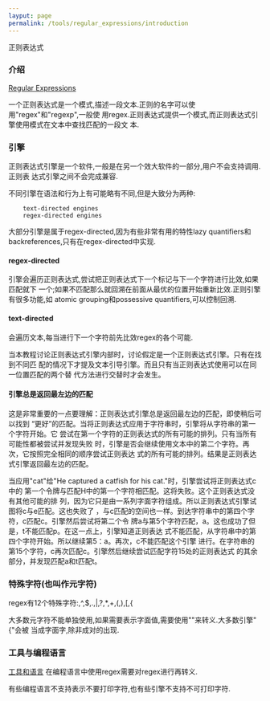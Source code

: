```yaml
---
layput: page
permalink: /tools/regular_expressions/introduction
---
```


正则表达式

### 介绍
[Regular Expressions](http://www.regular-expressions.info/tutorial.html)

一个正则表达式是一个模式,描述一段文本.正则的名字可以使用"regex"和"regexp",一般使
用regex.正则表达式提供一个模式,而正则表达式引擎使用模式在文本中查找匹配的一段文
本.

### 引擎 
正则表达式引擎是一个软件,一般是在另一个效大软件的一部分,用户不会支持调用.正则表
达式引擎之间不会完成兼容.

不同引擎在语法和行为上有可能略有不同,但是大致分为两种:
	
		text-directed engines
		regex-directed engines

大部分引擎是属于regex-directed,因为有些非常有用的特性lazy quantifiers和
backreferences,只有在regex-directed中实现.

#### regex-directed
引擎会遍历正则表达式,尝试把正则表达式下一个标记与下一个字符进行比效,如果匹配就下
一个;如果不匹配那么就回溯在前面从最优的位置开始重新比效.正则引擎有很多功能,如
atomic grouping和possessive quantifiers,可以控制回溯.

#### text-directed
会遍历文本,每当进行下一个字符前先比效regex的各个可能.

当本教程讨论正则表达式引擎内部时，讨论假定是一个正则表达式引擎。只有在找到不同匹
配的情况下才提及文本引导引擎。而且只有当正则表达式使用可以在同一位置匹配的两个替
代方法进行交替时才会发生。

#### 引擎总是返回最左边的匹配
这是非常重要的一点要理解：正则表达式引擎总是返回最左边的匹配，即使稍后可以找到
“更好”的匹配。当将正则表达式应用于字符串时，引擎将从字符串的第一个字符开始。它
尝试在第一个字符的正则表达式的所有可能的排列。只有当所有可能性都被尝试并发现失败
时，引擎是否会继续使用文本中的第二个字符。再次，它按照完全相同的顺序尝试正则表达
式的所有可能的排列。结果是正则表达式引擎返回最左边的匹配。

当应用"cat"给"He captured a catfish for his cat."时，引擎尝试将正则表达式c中的
第一个令牌与匹配H中的第一个字符相匹配。这将失败。这个正则表达式没有其他可能的排
列，因为它只是由一系列字面字符组成。所以正则表达式引擎试图将c与e匹配。这也失败了
，与c匹配的空间也一样。到达字符串中的第四个字符，c匹配c。引擎然后尝试将第二个令
牌a与第5个字符匹配，a。这也成功了但是，t不能匹配p。在这一点上，引擎知道正则表达
式不能匹配，从字符串中的第四个字符开始。所以继续第5：a。再次，c不能匹配这个引擎
进行。在字符串的第15个字符，c再次匹配c。引擎然后继续尝试匹配字符15处的正则表达式
的其余部分，并发现匹配a和t匹配t。

### 特殊字符(也叫作元字符) 
regex有12个特殊字符:\,^,$,.,|,?,*,+,(,),[,{

大多数元字符不能单独使用,如果需要表示字面值,需要使用"\"来转义.大多数引擎"{"会被
当成字面字,除非成对的出现.

### 工具与编程语言
[工具和语言](http://www.regular-expressions.info/tools.html)
在编程语言中使用regex需要对regex进行再转义.

有些编程语言不支持表示不要打印字符,也有些引擎不支持不可打印字符.

